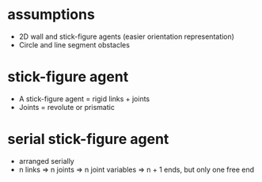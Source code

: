 # assumptions
- 2D wall and stick-figure agents (easier orientation representation)
- Circle and line segment obstacles

# stick-figure agent
- A stick-figure agent = rigid links + joints
- Joints = revolute or prismatic

# serial stick-figure agent
- arranged serially
- n links => n joints => n joint variables => n + 1 ends, but only one free end
